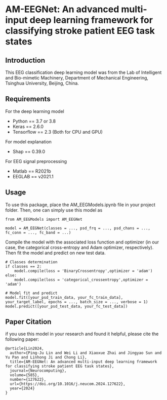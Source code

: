 # AM-EEGNet: An advanced multi-input deep learning framework for classifying stroke patient EEG task states
## Introduction
This EEG classification deep learning model was from the Lab of Intelligent and Bio-mimetic Machinery, Department of Mechanical Engineering, Tsinghua University, Beijing, China.
## Requirements
For the deep learning model
- Python == 3.7 or 3.8
- Keras == 2.6.0
- Tensorflow == 2.3 (Both for CPU and GPU)

For model explanation
- Shap == 0.39.0

For EEG signal preprocessing
- Matlab == R2021b
- EEGLAB == v2021.1

## Usage
To use this package, place the AM_EEGModels.ipynb file in your project folder. Then, one can simply use this model as
```
from AM_EEGModels import AM_EEGNet

model = AM_EEGNet(classes = ..., psd_frq = ..., psd_chans = ..., fc_conn = ..., fc_band = ...)
```
Compile the model with the associated loss function and optimizer (in our case, the categorical cross-entropy and Adam optimizer, respectively). Then fit the model and predict on new test data.
```
# Classes determination
if classes == 2:
    model.compile(loss = 'BinaryCrossentropy',optimizer = 'adam')
else:
    model.compile(loss = 'categorical_crossentropy',optimizer = 'adam')

# Model fit and predict   
model.fit([your_psd_train_data, your_fc_train_data], your_target_label, epochs = ..., batch_size = ..., verbose = 1)
model.predict([your_psd_test_data, your_fc_test_data])
```

## Paper Citation
if you use this model in your research and found it helpful, please cite the following paper:
```
@article{Lin2024,
  author={Ping-Ju Lin and Wei Li and Xiaoxue Zhai and Jingyao Sun and Yu Pan and Linhong Ji and Chong Li},
  title={AM-EEGNet: An advanced multi-input deep learning framework for classifying stroke patient EEG task states},
  journal={Neurocomputing},
  volume={585},
  number={127622},
  url={https://doi.org/10.1016/j.neucom.2024.127622},
  year={2024}
}
```
